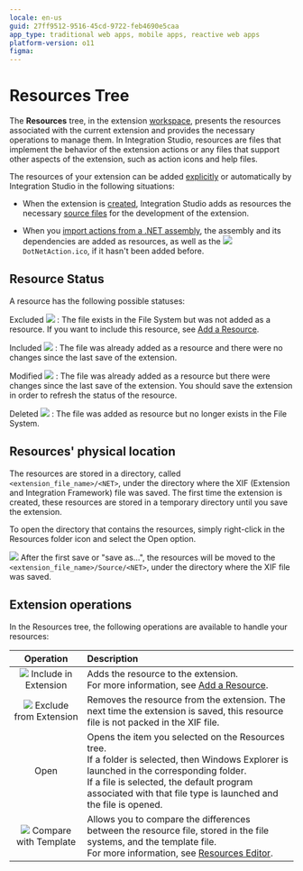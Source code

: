 ```yaml
---
locale: en-us
guid: 27ff9512-9516-45cd-9722-feb4690e5caa
app_type: traditional web apps, mobile apps, reactive web apps
platform-version: o11
figma:
---
```


# Resources Tree

The **Resources** tree, in the extension [workspace](<workspace.md>), presents the resources associated with the current extension and provides the necessary operations to manage them. In Integration Studio, resources are files that implement the behavior of the extension actions or any files that support other aspects of the extension, such as action icons and help files.

The resources of your extension can be added [explicitly](<../../extensibility-and-integration/integration-studio/managing-extensions/resource-define.md>) or automatically by Integration Studio in the following situations:

  * When the extension is [created](<../../extensibility-and-integration/integration-studio/extension-life-cycle/extension-create.md>), Integration Studio adds as resources the necessary [source files](<../../extensibility-and-integration/integration-studio/getting-started/extension-source-files.md>) for the development of the extension.

  * When you [import actions from a .NET assembly](<../../extensibility-and-integration/integration-studio/managing-extensions/net-assembly-import-action.md>), the assembly and its dependencies are added as resources, as well as the ![](images/imported-action.gif) `DotNetAction.ico`, if it hasn't been added before.

## Resource Status

A resource has the following possible statuses:

Excluded ![](images/resource-faded.gif)
:   The file exists in the File System but was not added as a resource. If you want to include this resource, see [Add a Resource](<../../extensibility-and-integration/integration-studio/managing-extensions/resource-define.md>).

Included ![](images/resource-add.gif)
:   The file was already added as a resource and there were no changes since the last save of the extension.

Modified ![](images/resource-modified.gif)
:   The file was already added as a resource but there were changes since the last save of the extension. You should save the extension in order to refresh the status of the resource.

Deleted ![](images/resource-broken.gif)
:   The file was added as resource but no longer exists in the File System.

## Resources' physical location

The resources are stored in a directory, called `<extension_file_name>/<NET>`, under the directory where the XIF (Extension and Integration Framework) file was saved. The first time the extension is created, these resources are stored in a temporary directory until you save the extension.

To open the directory that contains the resources, simply right-click in the Resources folder icon and select the Open option.

![](images/note.gif) After the first save or "save as...", the resources will be moved to the `<extension_file_name>/Source/<NET>`, under the directory where the XIF file was saved.

## Extension operations

In the Resources tree, the following operations are available to handle your resources:

Operation | Description
:--------:|:-----------
![](images/resource-include.gif) Include in Extension | Adds the resource to the extension.<br/>For more information, see [Add a Resource](<../../extensibility-and-integration/integration-studio/managing-extensions/resource-define.md>).
![](images/resource-exclude.gif) Exclude from Extension | Removes the resource from the extension. The next time the extension is saved, this resource file is not packed in the XIF file.
Open | Opens the item you selected on the Resources tree.<br/>If a folder is selected, then Windows Explorer is launched in the corresponding folder.<br/>If a file is selected, the default program associated with that file type is launched and the file is opened.
![](images/resource-compare.gif) Compare with Template | Allows you to compare the differences between the resource file, stored in the file systems, and the template file.<br/>For more information, see [Resources Editor](<editor/resource.md>).
